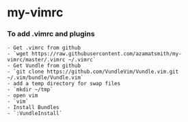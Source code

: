 # my-vimrc

### To add .vimrc and plugins
    
    - Get .vimrc from github
    - `wget https://raw.githubusercontent.com/azamatsmith/my-vimrc/master/.vimrc ~/.vimrc`
    - Get Vundle from github
    - `git clone https://github.com/VundleVim/Vundle.vim.git ~/.vim/bundle/Vundle.vim`
    - add a temp directory for swap files
    - `mkdir ~/tmp`
    - open vim
    - `vim`
    - Install Bundles
    - `:VundleInstall`
   
